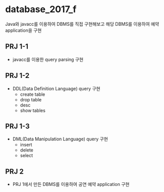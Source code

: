 # database_2017_f
Java와 javacc를 이용하여 DBMS를 직접 구현해보고 해당 DBMS를 이용하여 예약 application을 구현

## PRJ 1-1
- javacc를 이용한 query parsing 구현

## PRJ 1-2
- DDL(Data Definition Language) query 구현
    - create table
    - drop table
    - desc
    - show tables

## PRJ 1-3
- DML(Data Manipulation Language) query 구현
    - insert
    - delete
    - select

## PRJ 2
- PRJ 1에서 만든 DBMS를 이용하여 공연 예약 application 구현